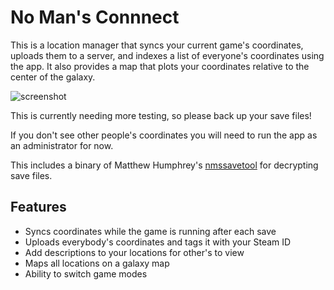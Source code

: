 # No Man's Connnect

This is a location manager that syncs your current game's coordinates, uploads them to a server, and indexes a list of everyone's coordinates using the app. It also provides a map that plots your coordinates relative to the center of the galaxy.

![screenshot](https://github.com/jaszhix/NoMansConnect/raw/master/screenshot.png)

This is currently needing more testing, so please back up your save files! 

If you don't see other people's coordinates you will need to run the app as an administrator for now.

This includes a binary of Matthew Humphrey's [nmssavetool](https://github.com/matthew-humphrey/nmssavetool) for decrypting save files.

## Features

 * Syncs coordinates while the game is running after each save
 * Uploads everybody's coordinates and tags it with your Steam ID
 * Add descriptions to your locations for other's to view
 * Maps all locations on a galaxy map
 * Ability to switch game modes